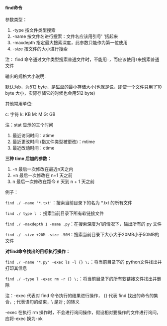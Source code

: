 #### find命令

参数类型：

1. -type 按文件类型搜索
2. -name 按文件名进行搜索：文件名应该用引号' '括起来
3. -maxdepth 指定最大搜索深度，此参数只能作为第一位使用
4. -size 按文件的大小进行搜索 

注： find 命令通过文件类型搜索普通文件时，不能用`-`，而应该使用`f`来搜索普通文件

输出的规格大小说明: 

默认为b，为512 byte，是磁盘的最小存储大小(也就是说，即使一个文件只用了10 byte 大小，实际存储它的时候也会用512 byte)

其他常用单位: 

c: 字符     k: KB     M: M     G: GB

注：stat 显示的三个时间

1. 最近访问时间：atime
2. 最近更改时间 (指文件类型被更改)：mtime
3. 最近改动时间：ctime

**三种 time 后加的参数：**

1. -n 最后一次修改在最近n天之内
2. +n 最后一次修改在 n+1 天之前
3. n 最后一次修改在距今 n 天到 n + 1 天之前

例子：

`find ./ -name '*.txt'`：搜索当前目录下的名为 *.txt 的所有文件

`find ./ type l `：搜索当前目录下所有软链接文件

`find ./ -maxdepth 1 -name .py`：在搜索深度为1的情况下，输出所有的 py 文件

`find ./ -size +20M -size -50M`：搜索当前目录下大小大于20MB小于50MB的文件

**对find命令找出的目标执行操作：**

`find ./ -name '*.py' -exec ls -l {} \;`：将当前目录下的 python文件找出并打印其信息

`find ./ -type l -exec rm -r {} \;`：将当前目录下的所有软链接文件找出并删除

注：-exec 代表对 find 命令执行的结果进行操作， {} 代表 find 找出的命令的集合，; 代表语句的结束，\ 是对 ; 的转义

-exec 在执行 rm 操作时，不会进行询问操作，假设相对要操作的文件进行询问，应将-exec 换为-ok
